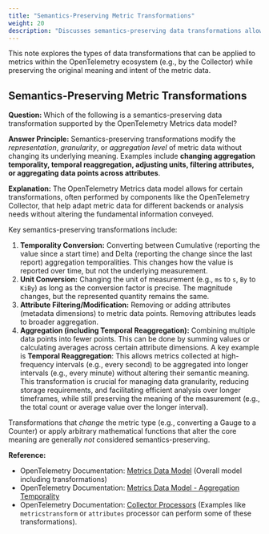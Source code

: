 ```yaml
---
title: "Semantics-Preserving Metric Transformations"
weight: 20
description: "Discusses semantics-preserving data transformations allowed by the OpenTelemetry Metrics data model, including temporal reaggregation."
---
```


This note explores the types of data transformations that can be applied to metrics within the OpenTelemetry ecosystem (e.g., by the Collector) while preserving the original meaning and intent of the metric data.

## Semantics-Preserving Metric Transformations

**Question:** Which of the following is a semantics-preserving data transformation supported by the OpenTelemetry Metrics data model?

**Answer Principle:** Semantics-preserving transformations modify the *representation*, *granularity*, or *aggregation level* of metric data without changing its underlying meaning. Examples include **changing aggregation temporality, temporal reaggregation, adjusting units, filtering attributes, or aggregating data points across attributes**.

**Explanation:**
The OpenTelemetry Metrics data model allows for certain transformations, often performed by components like the OpenTelemetry Collector, that help adapt metric data for different backends or analysis needs without altering the fundamental information conveyed.

Key semantics-preserving transformations include:

1. **Temporality Conversion:** Converting between Cumulative (reporting the value since a start time) and Delta (reporting the change since the last report) aggregation temporalities. This changes how the value is reported over time, but not the underlying measurement.
2. **Unit Conversion:** Changing the unit of measurement (e.g., `ms` to `s`, `By` to `KiBy`) as long as the conversion factor is precise. The magnitude changes, but the represented quantity remains the same.
3. **Attribute Filtering/Modification:** Removing or adding attributes (metadata dimensions) to metric data points. Removing attributes leads to broader aggregation.
4. **Aggregation (including Temporal Reaggregation):** Combining multiple data points into fewer points. This can be done by summing values or calculating averages across certain attribute dimensions.
A key example is **Temporal Reaggregation**: This allows metrics collected at high-frequency intervals (e.g., every second) to be aggregated into longer intervals (e.g., every minute) without altering their semantic meaning. This transformation is crucial for managing data granularity, reducing storage requirements, and facilitating efficient analysis over longer timeframes, while still preserving the meaning of the measurement (e.g., the total count or average value over the longer interval).

Transformations that *change* the metric type (e.g., converting a Gauge to a Counter) or apply arbitrary mathematical functions that alter the core meaning are generally *not* considered semantics-preserving.

**Reference:**

- OpenTelemetry Documentation: [Metrics Data Model](https://opentelemetry.io/docs/specs/otel/metrics/data-model/) (Overall model including transformations)
- OpenTelemetry Documentation: [Metrics Data Model - Aggregation Temporality](https://opentelemetry.io/docs/specs/otel/metrics/data-model/#aggregation-temporality)
- OpenTelemetry Documentation: [Collector Processors](https://opentelemetry.io/docs/collector/configuration/#processors) (Examples like `metricstransform` or `attributes` processor can perform some of these transformations).

